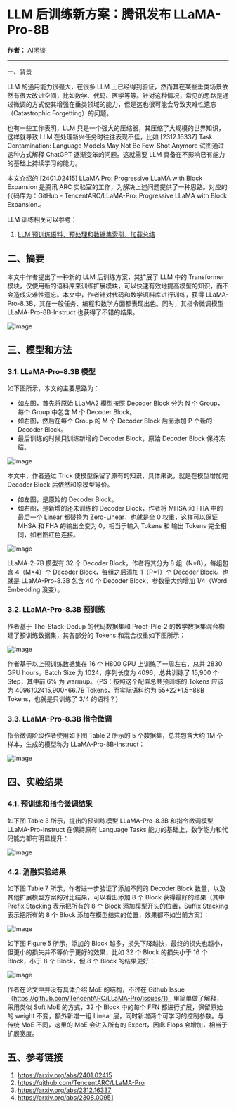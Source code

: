 # LLM 后训练新方案：腾讯发布 LLaMA-Pro-8B

**作者：** AI闲谈

---

一、背景

LLM 的通用能力很强大，在很多 LLM 上已经得到验证，然而其在某些垂类场景依然有很大改进空间，比如数学、代码、医学等等。针对这种情况，常见的思路是通过微调的方式使其增强在垂类领域的能力，但是这也很可能会导致灾难性遗忘（Catastrophic Forgetting）的问题。

也有一些工作表明，LLM 只是一个强大的压缩器，其压缩了大规模的世界知识，这样就导致 LLM 在处理新兴任务时往往表现不佳，比如 [2312.16337] Task Contamination: Language Models May Not Be Few-Shot Anymore 试图通过这种方式解释 ChatGPT 逐渐变笨的问题。这就需要 LLM 具备在不影响已有能力的基础上持续学习的能力。

本文介绍的 [2401.02415] LLaMA Pro: Progressive LLaMA with Block Expansion 是腾讯 ARC 实验室的工作，为解决上述问题提供了一种思路。对应的代码库为：GitHub - TencentARC/LLaMA-Pro: Progressive LLaMA with Block Expansion.。

LLM 训练相关可以参考：

1. [LLM 预训练语料、预处理和数据集索引、加载总结](http://mp.weixin.qq.com/s?__biz=Mzk0ODU3MjcxNA==&mid=2247485650&idx=1&sn=7f9ee5cdc6e2c973d4b582673a1c9cd8&chksm=c364cf97f41346816b40ce530bf532cc57b6dd678d99946c703c0212454a3f9c818d4d7dbb68&scene=21#wechat_redirect)

## 二、摘要

本文中作者提出了一种新的 LLM 后训练方案，其扩展了 LLM 中的 Transformer 模块，仅使用新的语料库来训练扩展模块，可以快速有效地提高模型的知识，而不会造成灾难性遗忘。本文中，作者针对代码和数学语料库进行训练，获得 LLaMA-Pro-8.3B，其在一般任务、编程和数学方面都表现出色。同时，其指令微调模型 LLaMA-Pro-8B-Instruct 也获得了不错的结果。

![Image](images/640_e6fdc4bc5ff2.png)

## 三、模型和方法

### 3.1. LLaMA-Pro-8.3B 模型

如下图所示，本文的主要思路为：

- 如左图，首先将原始 LLaMA2 模型按照 Decoder Block 分为 N 个 Group，每个 Group 中包含 M 个 Decoder Block。
- 如右图，然后在每个 Group 的 M 个 Decoder Block 后面添加 P 个新的 Decoder Block。
- 最后训练的时候只训练新增的 Decoder Block，原始 Decoder Block 保持冻结。

![Image](images/640_91d5d9d592c3.png)

本文中，作者通过 Trick 使模型保留了原有的知识，具体来说，就是在模型增加完 Decoder Block 后依然和原模型等价。

- 如左图，是原始的 Decoder Block。
- 如右图，是新增的还未训练的 Decoder Block，作者将 MHSA 和 FHA 中的最后一个 Linear 都替换为 Zero-Linear，也就是全 0 权重，这样可以保证 MHSA 和 FHA 的输出全变为 0，相当于输入 Tokens 和 输出 Tokens 完全相同，如右图红色连接。

![Image](images/640_75f90b94a798.png)

LLaMA-2-7B 模型有 32 个 Decoder Block，作者将其分为 8 组（N=8），每组包含 4（M=4）个 Decoder Block，每组之后添加 1（P=1）个 Decoder Block。也就是 LLaMA-Pro-8.3B 包含 40 个 Decoder Block，参数量大约增加 1/4（Word Embedding 没变）。

### 3.2. LLaMA-Pro-8.3B 预训练

作者基于 The-Stack-Dedup 的代码数据集和 Proof-Pile-2 的数学数据集混合构建了预训练数据集，其各部分的 Tokens 和混合权重如下图所示：

![Image](images/640_56618c5cd9e3.png)

作者基于以上预训练数据集在 16 个 H800 GPU 上训练了一周左右，总共 2830 GPU hours。Batch Size 为 1024，序列长度为 4096，总共训练了 15,900 个 Step，其中前 6% 为 warmup。（PS：按照这个配置总共预训练的 Tokens 应该为 4096*1024*15,900=66.7B Tokens，而实际语料约为 55+22*1.5=88B Tokens，也就是只训练了 3/4 的语料？）
### 3.3. LLaMA-Pro-8.3B 指令微调

指令微调阶段作者使用如下图 Table 2 所示的 5 个数据集，总共包含大约 1M 个样本，生成的模型称为 LLaMA-Pro-8B-Instruct：

![Image](images/640_07c639696648.png)

## 四、实验结果

### 4.1. 预训练和指令微调结果

如下图 Table 3 所示，提出的预训练模型 LLaMA-Pro-8.3B 和指令微调模型 LLaMA-Pro-Instruct 在保持原有 Language Tasks 能力的基础上，数学能力和代码能力都有明显提升：

![Image](images/640_a7eb2b4a9fcd.png)

### 4.2. 消融实验结果

如下图 Table 7 所示，作者进一步验证了添加不同的 Decoder Block 数量，以及其他扩展模型方案的对比结果，可以看出添加 8 个 Block 获得最好的结果（其中 Prefix Stacking 表示把所有的 8 个 Block 添加模型开头的位置，Suffix Stacking 表示把所有的 8 个 Block 添加在模型结束的位置，效果都不如当前方案）：

![Image](images/640_a980d9d4154f.png)

如下图 Figure 5 所示，添加的 Block 越多，损失下降越快，最终的损失也越小，但更小的损失并不等价于更好的效果，比如 32 个 Block 的损失小于 16 个 Block，小于 8 个 Block，但 8 个 Block 的结果更好：

![Image](images/640_a0e85afd05d7.png)

作者在论文中并没有具体介绍 MoE 的结构，不过在 Github Issue（https://github.com/TencentARC/LLaMA-Pro/issues/1） 里简单做了解释，采用类似 Soft MoE 的方式，32 个 Block 中的每个 FFN 都进行扩展，保留原始的 weight 不变，额外新增一组 Linear 层，同时新增两个可学习的控制参数。与传统 MoE 不同，这里的 MoE 会进入所有的 Expert，因此 Flops 会增加，相当于扩展宽度。

## 五、参考链接

1. https://arxiv.org/abs/2401.02415
2. https://github.com/TencentARC/LLaMA-Pro
3. https://arxiv.org/abs/2312.16337
4. https://arxiv.org/abs/2308.00951

